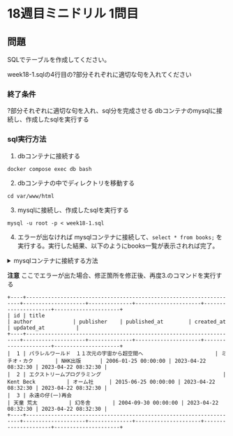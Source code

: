 # 18週目ミニドリル 1問目

## 問題

SQLでテーブルを作成してください。

week18-1.sqlの4行目の?部分それぞれに適切な句を入れてください

### 終了条件
?部分それぞれに適切な句を入れ、sql分を完成させる
dbコンテナのmysqlに接続し、作成したsqlを実行する


### sql実行方法
1. dbコンテナに接続する
```
docker compose exec db bash
```
2. dbコンテナの中でディレクトリを移動する
```
cd var/www/html
```
3. mysqlに接続し、作成したsqlを実行する
```
mysql -u root -p < week18-1.sql
```
4. エラーが出なければ mysqlコンテナに接続して、`select * from books;` を実行する。実行した結果、以下のようにbooks一覧が表示されれば完了。

<details>

<summary>mysqlコンテナに接続する方法</summary>

1. mysqlコンテナに接続する
```
mysql -u root -p
```
2. パスワードを入力する

注1. 入力しても画面には何も表示されません

注２. パスワードはpassword

注3. パスワードを入力した後、Enterキーを押してください

3. データベースを選択する
```
use ph2drill;
```

補足. 以下のコマンドでデータベース一覧を表示できます
```
show databases;
```

4. テーブル一覧を表示して、booksテーブルがあることを確認する(ない場合はエラーが出てるはずなので確認するor質問チャンネルまで)
```
show tables;
```

5. booksテーブルの中身を表示する
```
select * from books;
```



</details>

**注意**
ここでエラーが出た場合、修正箇所を修正後、再度3.のコマンドを実行する



``` 
+----+--------------------------------------------------------------------+--------------------+--------------+---------------------+---------------------+---------------------+
| id | title                                                              | author             | publisher    | published_at        | created_at          | updated_at          |
+----+--------------------------------------------------------------------+--------------------+--------------+---------------------+---------------------+---------------------+
|  1 | パラレルワールド　１１次元の宇宙から超空間へ                       | ミチオ・カク       | NHK出版      | 2006-01-25 00:00:00 | 2023-04-22 08:32:30 | 2023-04-22 08:32:30 |
|  2 | エクストリームプログラミング                                       | Kent Beck          | オーム社     | 2015-06-25 00:00:00 | 2023-04-22 08:32:30 | 2023-04-22 08:32:30 |
|  3 | 永遠の仔(一)再会                                                   | 天童 荒太          | 幻冬舎       | 2004-09-30 00:00:00 | 2023-04-22 08:32:30 | 2023-04-22 08:32:30 |
+----+--------------------------------------------------------------------+--------------------+--------------+---------------------+---------------------+---------------------+
```
